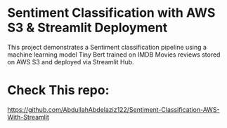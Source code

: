 # Sentiment Classification with AWS S3 & Streamlit Deployment

This project demonstrates a Sentiment classification pipeline using a machine learning model Tiny Bert trained on IMDB Movies reviews stored on AWS S3 and deployed via Streamlit Hub.

# Check This repo:
https://github.com/AbdullahAbdelaziz122/Sentiment-Classification-AWS-With-Streamlit
